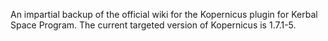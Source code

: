 An impartial backup of the official wiki for the Kopernicus plugin for Kerbal Space Program. The current targeted version of Kopernicus is 1.7.1-5.
